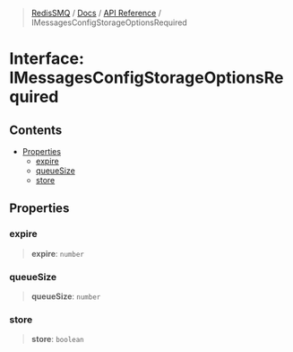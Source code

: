 >[RedisSMQ](../../../README.md) / [Docs](../../README.md) / [API Reference](../README.md) / IMessagesConfigStorageOptionsRequired

# Interface: IMessagesConfigStorageOptionsRequired

## Contents

- [Properties](IMessagesConfigStorageOptionsRequired.md#properties)
  - [expire](IMessagesConfigStorageOptionsRequired.md#expire)
  - [queueSize](IMessagesConfigStorageOptionsRequired.md#queuesize)
  - [store](IMessagesConfigStorageOptionsRequired.md#store)

## Properties

### expire

> **expire**: `number`

### queueSize

> **queueSize**: `number`

### store

> **store**: `boolean`

